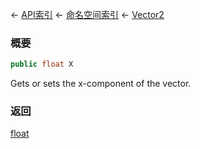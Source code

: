 ← [API索引](Api-Index) ← [命名空间索引](Namespace-Index) ← [Vector2](VRageMath.Vector2)

### 概要

```csharp
public float X
```

Gets or sets the x-component of the vector.

### 返回

[float](https://docs.microsoft.com/en-us/dotnet/api/System.Single?view=netframework-4.6)

